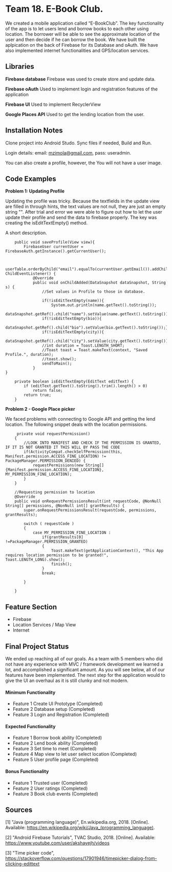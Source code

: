 # Team 18. E-Book Club.

We created  a mobile application called “E-BookClub”. The key functionality of the app is to let
users lend and borrow books to each other using location. The borrower will be able to see the
approximate location of the user and then decide if he can borrow the book. We have built the aplpication
on the back of Firebase for its Database and oAuth. We have also implemented internet functionalities and
GPS/location services.

## Libraries

**Firebase database** Firebase was used to create store and update data.

**Firebase oAuth** Used to implement login and registration features of the application

**Firebase UI** Used to implement RecyclerView

**Google Places API** Used to get the lending location from the user. 

## Installation Notes
Clone project into Android Studo. Sync files if needed, Build and Run.

Login details: email: mzimola@gmail.com, pass: useradmin.

You can also create a profile, however, the You will not have a user image.

## Code Examples
**Problem 1: Updating Profile**

Updating the profile was tricky. Because the textfields in the update view are filled in through hints, the
text values are not null, they are just an empty string "". After trial and error we were able to figure out
how to let the user update their profile and send the data to firebase properly. The key was creating the isEditTextEmpty() method.

A short description.
```
    public void saveProfile(View view){
        FirebaseUser currentUser = FirebaseAuth.getInstance().getCurrentUser();


        userTable.orderByChild("email").equalTo(currentUser.getEmail()).addChildEventListener(new ChildEventListener() {
            @Override
            public void onChildAdded(DataSnapshot dataSnapshot, String s) {
                //Set values in Profile to those in database.

                if(!isEditTextEmpty(name)){
                    System.out.println(name.getText().toString());
                    dataSnapshot.getRef().child("name").setValue(name.getText().toString());}
                if(!isEditTextEmpty(bio)){
                    dataSnapshot.getRef().child("bio").setValue(bio.getText().toString());}
                if(!isEditTextEmpty(city)){
                    dataSnapshot.getRef().child("city").setValue(city.getText().toString());}
                //int duration = Toast.LENGTH_SHORT;
                //Toast toast = Toast.makeText(context, "Saved Profile.", duration);
                //toast.show();
                sendToMain();
            }
}

    private boolean isEditTextEmpty(EditText editText) {
        if (editText.getText().toString().trim().length() > 0)
            return false;
        return true;
    }
```

**Problem 2 - Google Place picker**

We faced problems with connecting to Google API and getting the lend location. The following snippet deals with the location permissions.

```
     private void requestPermission()
    {
        //LOOK INTO MANIFEST AND CHECK IF THE PERMISSION IS GRANTED, IF IT IS NOT GRANTED IT THIS WILL BY PASS THE CODE
        if(ActivityCompat.checkSelfPermission(this, Manifest.permission.ACCESS_FINE_LOCATION) != PackageManager.PERMISSION_DENIED) {
            requestPermissions(new String[]{Manifest.permission.ACCESS_FINE_LOCATION}, MY_PERMISSION_FINE_LOCATION);
        }
    }

    //Requesting permission to location
    @Override
    public void onRequestPermissionsResult(int requestCode, @NonNull String[] permissions, @NonNull int[] grantResults) {
        super.onRequestPermissionsResult(requestCode, permissions, grantResults);

        switch ( requestCode )
        {
            case MY_PERMISSION_FINE_LOCATION :
                if(grantResults[0] !=PackageManager.PERMISSION_GRANTED)
                {
                    Toast.makeText(getApplicationContext(), "This App requires location permission to be granted!", Toast.LENGTH_LONG).show();
                    finish();
                }
                break;

        }

    }
```

## Feature Section
- Firebase
- Location Services / Map View
- Internet


## Final Project Status

We ended up reaching all of our goals. As a team with 5 members who did not have any experience with MVC / framework development
we learned a lot, and accomplished a significant amount. As you will see below, all of our features have been implemented. The next step for the application would to give the UI an overhaul as it is still clunky and not modern.

#### Minimum Functionality
- Feature 1 Create UI Prototype (Completed)
- Feature 2 Database setup (Completed)
- Feature 3 Login and Registration (Completed)

#### Expected Functionality
- Feature 1 Borrow book ability (Completed)
- Feature 2 Lend book ability (Completed)
- Feature 3 Set time to meet (Completed)
- Feature 4 Map view to let user select location (Completed)
- Feature 5 User profile page (Completed)

#### Bonus Functionality
- Feature 1 Trusted user (Completed)
- Feature 2 User ratings (Completed)
- Feature 3 Book club events (Completed)

## Sources
[1] "Java (programming language)", En.wikipedia.org, 2018. [Online]. Available: https://en.wikipedia.org/wiki/Java_(programming_language).

[2] "Android Firebase Tutorials", TVAC Studio, 2018. [Online]. Available: https://www.youtube.com/user/akshayejh/videos

[3] "Time picker code", https://stackoverflow.com/questions/17901946/timepicker-dialog-from-clicking-edittext
